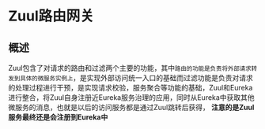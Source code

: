 # Zuul路由网关

## 概述

Zuul包含了对请求的路由和过滤两个主要的功能，其中`路由的功能是负责将外部请求转发到具体的微服务实例上`，是实现外部访问统一入口的基础而过滤功能是负责对请求的处理过程进行干预，是实现请求校验，服务聚合等功能的基础，Zuul和Eureka进行整合，将Zuul自身注册近Eureka服务治理的应用，同时从Eureka中获取其他微服务的消息，也就是以后的访问服务都是通过Zuul跳转后获得， **注意的是Zuul服务最终还是会注册到Eureka中**

